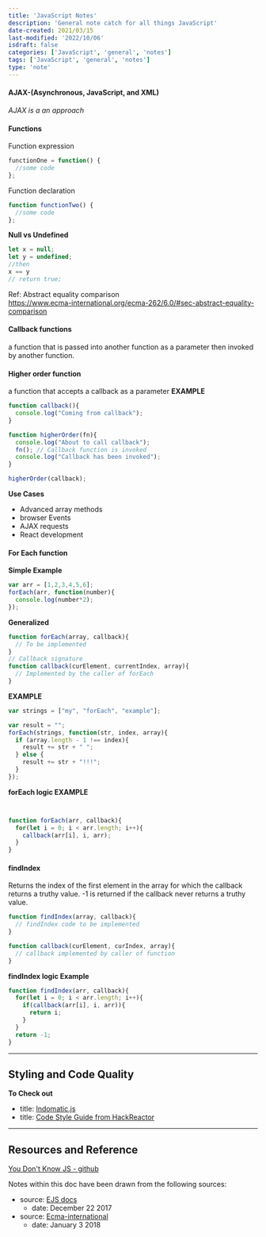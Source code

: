 ```yaml
---
title: 'JavaScript Notes'
description: 'General note catch for all things JavaScript'
date-created: 2021/03/15
last-modified: '2022/10/06'
isdraft: false
categories: ['JavaScript', 'general', 'notes']
tags: ['JavaScript', 'general', 'notes']
type: 'note'
---
```



#### AJAX-(Asynchronous, JavaScript, and XML)

_AJAX is a an approach_

#### Functions

Function expression

```JavaScript
functionOne = function() {
  //some code
};

```

Function declaration

```JavaScript
function functionTwo() {
  //some code
};
```

**Null vs Undefined**

```JavaScript
let x = null;
let y = undefined;
//then
x == y
// return true;
```

Ref: Abstract equality comparison </br> https://www.ecma-international.org/ecma-262/6.0/#sec-abstract-equality-comparison

#### Callback functions

a function that is passed into another function as a parameter then invoked by another function.

#### Higher order function

a function that accepts a callback as a parameter
**EXAMPLE**

```JavaScript
function callback(){
  console.log("Coming from callback");
}

function higherOrder(fn){
  console.log("About to call callback");
  fn(); // Callback function is invoked
  console.log("Callback has been invoked");
}

higherOrder(callback);
```

**Use Cases**

- Advanced array methods
- browser Events
- AJAX requests
- React development

#### For Each function

**Simple Example**

```JavaScript
var arr = [1,2,3,4,5,6];
forEach(arr, function(number){
  console.log(number*2);
});
```

**Generalized**

```JavaScript
function forEach(array, callback){
  // To be implemented
}
// Callback signature
function callback(curElement, currentIndex, array){
  // Implemented by the caller of forEach
}
```

**EXAMPLE**

```JavaScript
var strings = ["my", "forEach", "example"];

var result = "";
forEach(strings, function(str, index, array){
  if (array.length - 1 !== index){
    result += str + " ";
  } else {
    result += str + "!!!";
  }
});
```

**forEach logic EXAMPLE**

```JavaScript


function forEach(arr, callback){
  for(let i = 0; i < arr.length; i++){
    callback(arr[i], i, arr);
  }
}
```

#### findIndex

Returns the index of the first element in the array for which the callback returns a truthy value. -1 is returned if the callback never returns a truthy value.

```JavaScript
function findIndex(array, callback){
  // findIndex code to be implemented
}

function callback(curElement, curIndex, array){
  // callback implemented by caller of function
}
```

**findIndex logic Example**

```JavaScript
function findIndex(arr, callback){
  for(let i = 0; i < arr.length; i++){
    if(callback(arr[i], i, arr)){
      return i;
    }
  }
  return -1;
}
```

---


## Styling and Code Quality

**To Check out**

- title: [Indomatic.js](https://github.com/rwaldron/idiomatic.js/)
- title: [Code Style Guide from HackReactor](http://prep.hackreactor.com/courses/hack-reactor-prep/lectures/1792327)

---

## Resources and Reference

[You Don't Know JS - github](https://github.com/getify/You-Dont-Know-JS)

Notes within this doc have been drawn from the following sources:

- source: [EJS docs](http://ejs.co/)
  - date: December 22 2017
- source: [Ecma-international](https://www.ecma-international.org/ecma-262/6.0/)
  - date: January 3 2018
